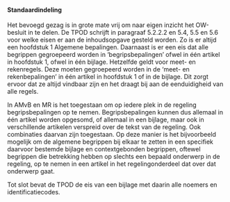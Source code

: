 #### Standaardindeling

Het bevoegd gezag is in grote mate vrij om naar eigen inzicht het OW-besluit in
te delen. De TPOD schrijft in paragraaf 5.2.2.2 en 5.4, 5.5 en 5.6 voor welke
eisen er aan de inhoudsopgave gesteld worden. Zo is er altijd een hoofdstuk 1
Algemene bepalingen. Daarnaast is er een eis dat alle begrippen gegroepeerd
worden in ‘begripsbepalingen’ ofwel in één artikel in hoofdstuk 1, ofwel in één
bijlage. Hetzelfde geldt voor meet- en rekenregels. Deze moeten gegroepeerd
worden in de ‘meet- en rekenbepalingen’ in één artikel in hoofdstuk 1 of in de
bijlage. Dit zorgt ervoor dat ze altijd vindbaar zijn en het draagt bij aan de
eenduidigheid van alle regels.

In AMvB en MR is het toegestaan om op iedere plek in de regeling
begripsbepalingen op te nemen. Begripsbepalingen kunnen dus allemaal in één
artikel worden opgesomd, of allemaal in een bijlage, maar ook in verschillende
artikelen verspreid over de tekst van de regeling. Ook combinaties daarvan zijn
toegestaan. Op deze manier is het bijvoorbeeld mogelijk om de algemene begrippen
bij elkaar te zetten in een specifiek daarvoor bestemde bijlage en
contextgebonden begrippen, oftewel begrippen die betrekking hebben op slechts
een bepaald onderwerp in de regeling, op te nemen in een artikel in het
regelingonderdeel dat over dat onderwerp gaat.

Tot slot bevat de TPOD de eis van een bijlage met daarin alle noemers en
identificatiecodes.
